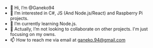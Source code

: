 - 👋 Hi, I’m @Ganeko94
- 👀 I’m interested in C#, JS (And Node.js/React) and Raspberry Pi projects.
- 🌱 I’m currently learning Node.js.
- 💞️ Actually, I’m not looking to collaborate on other projects. I'm just focusing on my owns.
- 📫 How to reach me via email at ganeko.94@gmail.com

<!---
Ganeko94/Ganeko94 is a ✨ special ✨ repository because its `README.md` (this file) appears on your GitHub profile.
You can click the Preview link to take a look at your changes.
--->
